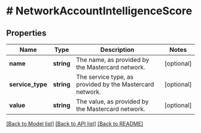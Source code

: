 # # NetworkAccountIntelligenceScore

## Properties

Name | Type | Description | Notes
------------ | ------------- | ------------- | -------------
**name** | **string** | The name, as provided by the Mastercard network. | [optional]
**service_type** | **string** | The service type, as provided by the Mastercard network. | [optional]
**value** | **string** | The value, as provided by the Mastercard network. | [optional]

[[Back to Model list]](../../README.md#models) [[Back to API list]](../../README.md#endpoints) [[Back to README]](../../README.md)
